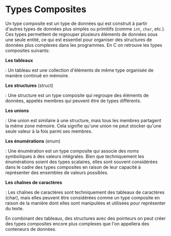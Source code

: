 # Types Composites

Un type composite est un type de données qui est construit à partir d'autres types de données plus simples ou primitifs (comme `int`, `char`, etc.). Ces types permettent de regrouper plusieurs éléments de données sous une seule entité, ce qui est essentiel pour organiser des structures de données plus complexes dans les programmes. En C on retrouve les types composites suivants:

**Les tableaux**

: Un tableau est une collection d'éléments de même type organisée de manière continuë en mémoire.

**Les structures** (struct)

: Une structure est un type composite qui regroupe des éléments de données, appelés membres qui peuvent être de types différents.

**Les unions**

: Une union est similaire à une structure, mais tous les membres partagent la même zone mémoire. Cela signifie qu'une union ne peut stocker qu'une seule valeur à la fois parmi ses membres.

**Les énumérations** (enum)

: Une énumération est un type composite qui associe des noms symboliques à des valeurs intégrales. Bien que techniquement les énumérations soient des types scalaires, elles sont souvent considérées dans le cadre des types composites en raison de leur capacité à représenter des ensembles de valeurs possibles.

**Les chaînes de caractères**

: Les chaînes de caractères sont techniquement des tableaux de caractères (char), mais elles peuvent être considérées comme un type composite en raison de la manière dont elles sont manipulées et utilisées pour représenter du texte.

En combinant des tableaux, des structures avec des pointeurs on peut créer des types composites encore plus complexes que l'on appellera des conteneurs de données.
